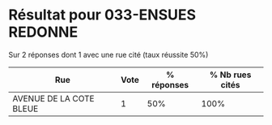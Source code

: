 # Résultat pour 033-ENSUES REDONNE

Sur 2 réponses dont 1 avec une rue cité (taux réussite 50%)

| Rue | Vote | % réponses | % Nb rues cités|
|-----|------|------------|----------------|
| AVENUE DE LA COTE BLEUE | 1 | 50% | 100%|

